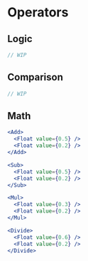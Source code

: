 # Operators

## Logic

```jsx
// WIP
```

## **Comparison**

```jsx
// WIP
```

## Math

```jsx
<Add>
  <Float value={0.5} />
  <Float value={0.2} />
</Add>

<Sub>
  <Float value={0.5} />
  <Float value={0.2} />
</Sub>

<Mul>
  <Float value={0.3} />
  <Float value={0.2} />
</Mul>

<Divide>
  <Float value={0.6} />
  <Float value={0.2} />
</Divide>
```